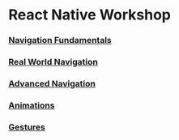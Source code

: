 # React Native Workshop

### [Navigation Fundamentals](./content/navigation-fundamentals)

### [Real World Navigation](./content/navigation-real-world)

### [Advanced Navigation](./content/navigation-advanced)

### [Animations](./content/animations)

### [Gestures](./content/gestures)
